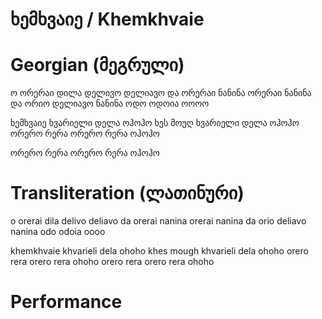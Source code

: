 # ხემხვაიე / Khemkhvaie

# Georgian (მეგრული)

ო
ორერაი დილა დელივო დელიავო და
ორერაი ნანინა ორერაი ნანინა და
ორიო დელიავო ნანინა
ოდო ოდოია ოოოო

ხემხვაიე ხვარიელი
დელა ოჰოჰო
ხეს მოუღ ხვარიელი
დელა ოჰოჰო
ორერო რერა ორერო რერა
ოჰოჰო

ორერო რერა ორერო რერა
ოჰოჰო

# Transliteration (ლათინური)

o
orerai dila delivo deliavo da
orerai nanina orerai nanina da
orio deliavo nanina
odo odoia oooo

khemkhvaie khvarieli
dela ohoho
khes mough khvarieli 
dela ohoho
orero rera orero rera 
ohoho
orero rera orero rera 
ohoho

# Performance
